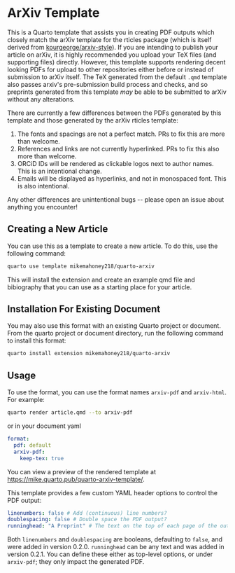 # ArXiv Template

This is a Quarto template that assists you in creating PDF outputs which closely match the arXiv template for the rticles package (which is itself derived from [kourgeorge/arxiv-style](https://github.com/kourgeorge/arxiv-style)). If you are intending to publish your article on arXiv, it is highly recommended you upload your TeX files (and supporting files) directly. However, this template supports rendering decent looking PDFs for upload to other repositories either before or instead of submission to arXiv itself. The TeX generated from the default `.qmd` template also passes arxiv's pre-submission build process and checks, and so preprints generated from this template _may_ be able to be submitted to arXiv without any alterations.

There are currently a few differences between the PDFs generated by this template and those generated by the arXiv rticles template:

1. The fonts and spacings are not a perfect match. PRs to fix this are more than welcome.
2. References and links are not currently hyperlinked. PRs to fix this also more than welcome.
3. ORCiD IDs will be rendered as clickable logos next to author names. This is an intentional change.
4. Emails will be displayed as hyperlinks, and not in monospaced font. This is also intentional.

Any other differences are unintentional bugs -- please open an issue about anything you encounter!

## Creating a New Article

You can use this as a template to create a new article. To do this, use the following command:

```bash
quarto use template mikemahoney218/quarto-arxiv
```

This will install the extension and create an example qmd file and bibiography that you can use as a starting place for your article.

## Installation For Existing Document

You may also use this format with an existing Quarto project or document. From the quarto project or document directory, run the following command to install this format:

```bash
quarto install extension mikemahoney218/quarto-arxiv
```

## Usage

To use the format, you can use the format names `arxiv-pdf` and `arxiv-html`. For example:

```bash
quarto render article.qmd --to arxiv-pdf
```

or in your document yaml

```yaml
format:
  pdf: default
  arxiv-pdf:
    keep-tex: true    
```

You can view a preview of the rendered template at <https://mike.quarto.pub/quarto-arxiv-template/>.

This template provides a few custom YAML header options to control the PDF output:

```yaml
linenumbers: false # Add (continuous) line numbers?
doublespacing: false # Double space the PDF output?
runninghead: "A Preprint" # The text on the top of each page of the output
```

Both `linenumbers` and `doublespacing` are booleans, defaulting to `false`, 
and were added in version 0.2.0. `runninghead` can be any text and was added
in version 0.2.1. You can define these either as top-level options, or under 
`arxiv-pdf`; they only impact the generated PDF.
